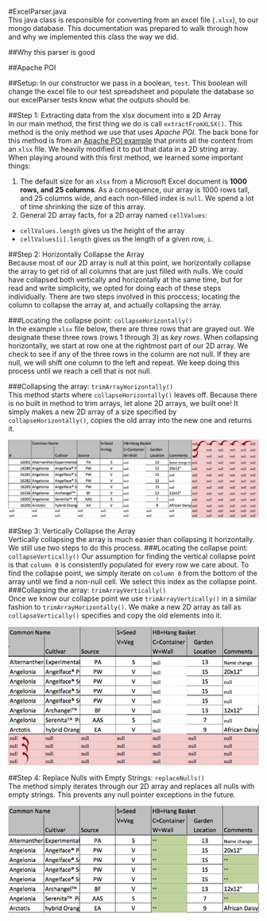 #ExcelParser.java  
This java class is responsible for converting from an excel file (`.xlsx`),
to our mongo database. This documentation was prepared to walk through how and why we implemented this class the way we did.   

##Why this parser is good  

##Apache POI

##Setup: 
In our constructor we pass in a boolean, `test`. 
This boolean will change the excel file to our test spreadsheet and populate the database so our excelParser tests know what the outputs should be. 

##Step 1: Extracting data from the xlsx document into a 2D Array  
In our main method, the first thing we do is call `extractFromXLSX()`.
This method is the only method we use that uses *Apache POI*.
The back bone for this method is from an [Apache POI example](http://www.mkyong.com/java/apache-poi-reading-and-writing-excel-file-in-java/) that prints all the content from an `xlsx` file.
We heavily modified it to put that data in a 2D string array.
When playing around with this first method, we learned some important things:  

1. The default size for an `xlsx` from a Microsoft Excel document is **1000 rows, and 25 columns**.
As a consequence, our array is 1000 rows tall, and 25 columns wide, and each non-filled index is `null`.
We spend a lot of time shrinking the size of this array.  
2. General 2D array facts, for a 2D array named `cellValues`:    
  * `cellValues.length` gives us the height of the array   
  * `cellValues[i].length` gives us the length of a given row, `i`.  

##Step 2: Horizontally Collapse the Array  
Because most of our 2D array is null at this point, we horizontally collapse the array to get rid of all columns that are just filled with nulls.
We could have collapsed both vertically and horizontally at the same time, but for read and write simplicity, we opted for doing each of these steps individually. There are two steps involved in this proccess; locating the column to collapse the array at, and actually collapsing the array.  

###Locating the collapse point: `collapseHorizontally()`  
In the example `xlsx` file below, there are three rows that are grayed out. We designate these three rows (rows 1 through 3) as *key rows*. When collapsing horizontally, we start at row one at the rightmost part of our 2D array. We check to see if any of the three rows in the column are not null. If they are null, we will shift one column to the left and repeat. We keep doing this process until we reach a cell that is not null. 

###Collapsing the array: `trimArrayHorizontally()`  
This method starts where `collapseHorizontally()` leaves off. Because there is no built in method to trim arrays, let alone 2D arrays, we built one!  It simply makes a new 2D array of a size specified by `collapseHorizontally()`, copies the old array into the new one and returns it.   

![HorizontalCollapse](https://github.com/UMM-CSci-3601-S17/digital-display-garden-iteration-1-claudearabo/blob/MakeMarkdownDocumentation/Documentation/Graphics/HorizontalCorrected.png)  


##Step 3: Vertically Collapse the Array  
Vertically collapsing the array is much easier than collapsing it horizontally. We still use two steps to do this process.
###Locating the collapse point: `collapseVertically()` 
Our assumption for finding the vertical collapse point is that `column 0` is consistently populated for every row we care about. To find the collapse point, we simply iterate on `column 0` from the bottom of the array until we find a non-null cell. We select this index as the collapse point. 
###Collapsing the array: `trimArrayVertically()`  
Once we know our collapse point we use `trimArrayVertically()` in a similar fashion to `trimArrayHorizontally()`. 
We make a new 2D array as tall as `collapseVertically()` specifies and copy the old elements into it. 

![VerticalCollapse](https://github.com/UMM-CSci-3601-S17/digital-display-garden-iteration-1-claudearabo/blob/MakeMarkdownDocumentation/Documentation/Graphics/VerticalCorrected.png)  


##Step 4: Replace Nulls with Empty Strings: `replaceNulls()`  
The method simply iterates through our 2D array and replaces all nulls with empty strings.
This prevents any null pointer exceptions in the future. 

![ReplaceNulls](https://github.com/UMM-CSci-3601-S17/digital-display-garden-iteration-1-claudearabo/blob/MakeMarkdownDocumentation/Documentation/Graphics/ReplaceNulls.png)
